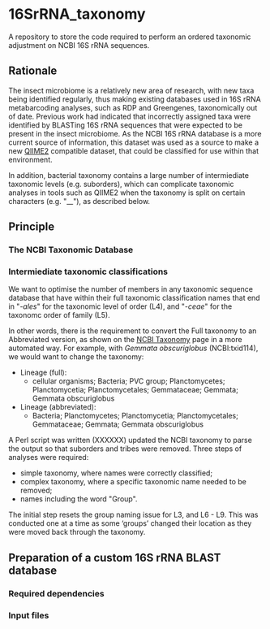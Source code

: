 # 16SrRNA_taxonomy
A repository to store the code required to perform an ordered taxonomic adjustment on NCBI 16S rRNA sequences.


## Rationale

The insect microbiome is a relatively new area of research, with new taxa being identified regularly, thus making existing databases used in 16S rRNA metabarcoding analyses, such as RDP and Greengenes, taxonomically out of date.  Previous work had indicated that incorrectly assigned taxa were identified by BLASTing 16S rRNA sequences that were expected to be present in the insect microbiome.  As the NCBI 16S rRNA database is a more current source of information, this dataset was used as a source to make a new [QIIME2](https://qiime2.org/) compatible dataset, that could be classified for use within that environment.

In addition, bacterial taxonomy contains a large number of intermiediate taxonomic levels (e.g. suborders), which can complicate taxonomic analyses in tools such as QIIME2 when the taxonomy is split on certain characters (e.g. "__"), as described below.


## Principle

### The NCBI Taxonomic Database



### Intermiediate taxonomic classifications




We want to optimise the number of members in any taxonomic sequence database that have within their full taxonomic classification names that end in "*-ales*" for the taxonomic level of order (L4), and "*-ceae*" for the taxonomc order of family (L5).  





In other words, there is the requirement to convert the Full taxonomy to an Abbreviated version, as shown on the [NCBI Taxonomy](https://www.ncbi.nlm.nih.gov/taxonomy) page in a more automated way.  For example, with *Gemmata obscuriglobus* (NCBI:txid114), we would want to change the taxonomy:

 * Lineage (full):
    * cellular organisms; Bacteria; PVC group; Planctomycetes; Planctomycetia; Planctomycetales; Gemmataceae; Gemmata; Gemmata obscuriglobus
 * Lineage (abbreviated): 
    * Bacteria; Planctomycetes; Planctomycetia; Planctomycetales; Gemmataceae; Gemmata; Gemmata obscuriglobus

A Perl script was written (XXXXXX) updated the NCBI taxonomy to parse the output so that suborders and tribes were removed. Three steps of analyses were required: 
  * simple taxonomy, where names were correctly classified;
  * complex taxonomy, where a specific taxonomic name needed to be removed;
  * names including the word "Group". 
  
The initial step resets the group naming issue for L3, and L6 - L9. This was conducted one at a time as some ‘groups’ changed their location as they were moved back through the taxonomy.


## Preparation of a custom 16S rRNA BLAST database

### Required dependencies



### Input files

